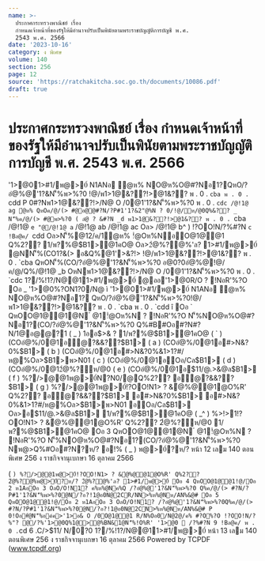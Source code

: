 ```yaml
---
name: >-
  ประกาศกระทรวงพาณิชย์ เรื่อง
  กำหนดเจ้าหน้าที่ของรัฐให้มีอำนาจปรับเป็นพินัยตามพระราชบัญญัติการบัญชี พ.ศ.
  2543 พ.ศ. 2566
date: '2023-10-16'
category: ง พิเศษ
volume: 140
section: 256
page: 12
source: 'https://ratchakitcha.soc.go.th/documents/10086.pdf'
draft: true
---
```


# ประกาศกระทรวงพาณิชย์ เรื่อง กำหนดเจ้าหน้าที่ของรัฐให้มีอำนาจปรับเป็นพินัยตามพระราชบัญญัติการบัญชี พ.ศ. 2543 พ.ศ. 2566

'1>@01>#1/พ@>0์ N1ANอ ํ@ห% NO@ห%O@#?Nอ1?QหO/?อํ@%@'1?&N'็%พ>%?0 !@/พ1>1@&??!>@1&?? พ . 0 . `cba พ . 0 . `cdd P 0#?Nพ1>1@&??!>/N@ O /0@1'1?&N'็%พ>%?0 พ . 0 . `cdc /@!1@ ag ํ@ห% QหOค/@/(> #@อ@@#?N/?P#1'1?&2"@%N ? 0/!@/ห/@0Q%&?? _ N'็%ค/@/(> #@พ>%?0 ( ลํ@ ? &#?N _d พ1>1@&??!>@1&?? พ . 0 . `cba /@!1@ `e "@/@!1@ a` /@!1@ ab /@!1@ ac Oล> /@!1@ b^ ) !?OO!N/?%#?N `c !Bล@ค/ `cdd Oล>N'็%@12/ค/1ํ@ห% !ํ@Oห%NอO@1@@1 Q%2?? 1/พ?%@$B1>@1คO@ Oล>2ํ@%?@%'ล? 1>#1/พ@>0์ @NN'็%(CO1?&(> อ&Q%@1'>&?!> !@/พ1>1@&??!>@1&?? พ . 0 . `cba QหON'็%(CO/?อํ@%@'1?&N'็%พ>%?0 อ@0?0อํ@%@!@/ค/@/Q%/@!1@ _b OหNพ1>1@&??!>/N@ O /0@1'1?&N'็%พ>%?0 พ . 0 . `cdc 1?/%!1?/N@@11>#1/พ@>0์ @ออ'1>@0R/O ? !NอR'%?O Oอ _ '1>@0%?ON1?0/N@ ì '1>@01>#1/พ@>0์ N1ANอ ํ@ห% NO@ห%O@#?Nอ1? QหO/?อํ@%@'1?&N'็%พ>%?0!@/พ1>1@&??!>@1&?? พ . 0 . `cba พ . 0 . `cdd î Oอ ` QหOO@1@@1@N ํ @1!ํ@Oห%N ? !NอR'%?O N'็%NO@ห%O@#?Nอ1?(CO/?อํ@%@'1?&N'็%พ>%?0 Q%#B#Oอ#?N#?N/1@อ@@?1 ( _ ) 1ออ$>& ? 1/พ?%@$B1>@1คO@ ( ` ) (COอํ@%/0@1อํ@?&&??$B1> ( a ) (COอํ@%/0@1อ#>N&?0%$B1> ( b ) (COอํ@%/0@1อ#>N&?0%&1>1?#/ห@%Oล>$B1>พ>N01 ( c ) (COอํ@%/0@1อOอ/Cล$B1> ( d ) (COอํ@%/0@12ํ@%?ห/@0 ( e ) (COอํ@%/0@1อ$11/@.>&@ล$B1> ( f ) %?/>@@1พ@>0์N?N0/@Q%2?? อํ@?&&??$B1> ( g ) %?/>@@1พ@>0์!?OO!N1> ? &ํ@%@@1@O%R' Q%2?? อํ@?&&??$B1> อ#>N&?0%$B1> อ#>N&?0%&1>1?#/ห@%Oล>$B1>พ>N01 อOอ/Cล$B1> Oล>อ$11/@.>&@ล$B1> 1/พ?%@$B1>@1คO@ ( _^ ) %>!>1!?OO!N1> ? &ํ@%@@1@O%R' Q%2?? 2ํ@%?ห/@0 1/พ?%@$B1>@1คO@ Oอ 3 QหOO@1@@1@N ํ @1!ํ@Oห%N ? !NอR'%?O N'็%NO@ห%O@#?Nอ1?(CO/?อํ@%@'1?&N'็%พ>%?0 Nพ@>Q%#Oอ#?N?ห/? อ!% ( _ ) พ@>0์?ห/? หน้า 12 เลม 140 ตอนพิเศษ 256 ง ราชกิจจานุเบกษา 16 ตุลาคม 2566

( ` ) %?/>@@1พ@>0์!?OO!N1> ? &ํ@%@@1@O%R' Q%2?? 2ํ@%?@%พ@>0์?ห/? 2ํ@%?@%'ล? 1>#1/พ@>0์ Oอ 4 QหOO@1@@1!@/Oอ 2 ห1AอOอ 3 OลO/O!N1? ค%ห%@Nค%Q /?อํ@%@'1?&N'็%พ>%?0 Q%ค/@/(> #?N/?P#1'1?&N'็%พ>%?0@N/?อ?!1@อ0N@2CR/NN>%ห%@Nห/AN%&@# Oอ 5 QหOO@1@@1!@/Oอ 2 ห1AอOอ 3 OลO/O!N1? /?อํ@%@'1?&N'็%พ>%?0Q%ค/@/(> #?N/?P#1'1?&N'็%พ>%?0@N/?อ?!1@อ0N@2CN>%ห%@Nห/AN%&@# P 0!Oอ#ํ@N'็%อค์ค>'1>อ& O /0O@1@@1 R/N%Oอ0/N@2@/ค% #?O%?O !?OO!N/?%"? @/?%'1>@0Q%1@>@%BN&1@N'็%!O%R' '1>@0  /?%#?N 9 !Bล@ค/ พ . 0 . `cd 6 .C/>$11/ N/0?0 1?/%!1?/N@@11>#1/พ@>0์ หน้า 13 เลม 140 ตอนพิเศษ 256 ง ราชกิจจานุเบกษา 16 ตุลาคม 2566 Powered by TCPDF (www.tcpdf.org)
